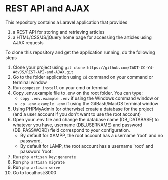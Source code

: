 # REST API and AJAX

This repository contains a Laravel application that provides
1. a REST API for storing and retrieving articles
2. a HTML/CSS/JS/jQuery home page for accessing the articles using AJAX requests

To clone this repository and get the application running, do the following steps
1. Clone your project using `git clone https://github.com/IADT-CC-Y4-AdvJS/REST-API-and-AJAX.git`
2. Go to the folder application using `cd` command on your command or terminal window
3. Run `composer install` on your cmd or terminal
4. Copy .env.example file to .env on the root folder. You can type:
   * `copy .env.example .env` if using the Windows command window or
   * `cp .env.example .env` if using the GitBash/MacOS terminal window
5. Using PHPMyAdmin (or otherwise) create a database for the project (and a user account if you don't want to use the root account)
6. Open your .env file and change the database name (DB_DATABASE) to whatever you have, username (DB_USERNAME) and password (DB_PASSWORD) field correspond to your configuration.
   * By default for XAMPP, the root account has a username 'root' and no password.
   * By default for LAMP, the root account has a username 'root' and password 'root'.
7. Run `php artisan key:generate`
8. Run `php artisan migrate`
9. Run `php artisan serve`
10. Go to localhost:8000

